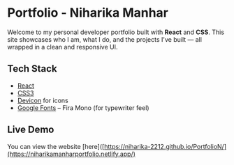 # Portfolio - Niharika Manhar
Welcome to my personal developer portfolio built with **React** and **CSS**. This site showcases who I am, what I do, and the projects I've built — all wrapped in a clean and responsive UI.

## Tech Stack

- [React](https://reactjs.org/)
- [CSS3](https://developer.mozilla.org/en-US/docs/Web/CSS)
- [Devicon](https://devicon.dev/) for icons
- [Google Fonts](https://fonts.google.com/) – Fira Mono (for typewriter feel)

## Live Demo
You can view the website [here]([https://niharika-2212.github.io/PortfolioN/](https://niharikamanharportfolio.netlify.app/)
